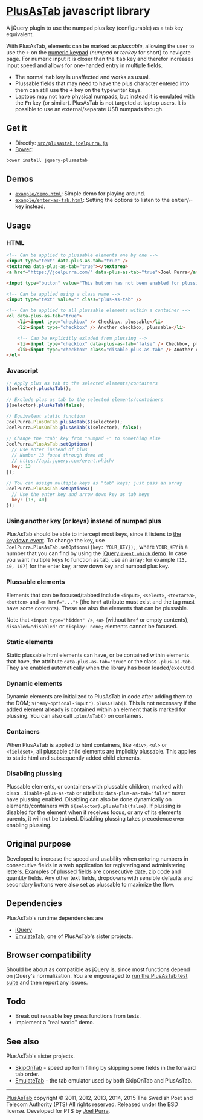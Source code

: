 # [PlusAsTab](https://joelpurra.github.io/plusastab) javascript library

A jQuery plugin to use the numpad plus key (configurable) as a tab key equivalent.

With PlusAsTab, elements can be marked as *plussable*, allowing the user to use the <kbd>+</kbd> on the  [numeric keypad](https://en.wikipedia.org/wiki/Numeric_keypad) (*numpad* or *tenkey* for short) to navigate page. For numeric input it is closer than the <kbd>tab</kbd> key and therefor increases input speed and allows for one-handed entry in multiple fields.

- The normal <kbd>tab</kbd> key is unaffected and works as usual.
- Plussable fields that may need to have the plus character entered into them can still use the <kbd>+</kbd> key on the typewriter keys.
- Laptops may not have physical numpads, but instead it is emulated with the <kbd>Fn</kbd> key (or similar). PlusAsTab is not targeted at laptop users. It is possible to use an external/separate USB numpads though.



## Get it

- Directly: [`src/plusastab.joelpurra.js`](src/plusastab.joelpurra.js)
- [Bower](https://bower.io/):

```bash
bower install jquery-plusastab
```



## Demos

- [`example/demo.html`](https://joelpurra.github.io/plusastab/example/demo.html): Simple demo for playing around.
- [`example/enter-as-tab.html`](https://joelpurra.github.io/plusastab/example/enter-as-tab.html): Setting the options to listen to the <kbd>enter</kbd>/<kbd>&crarr;</kbd> key instead.



## Usage

### HTML

```html
<!-- Can be applied to plussable elements one by one -->
<input type="text" data-plus-as-tab="true" />
<textarea data-plus-as-tab="true"></textarea>
<a href="https://joelpurra.com/" data-plus-as-tab="true">Joel Purra</a>

<input type="button" value="This button has not been enabled for plussing" />

<!-- Can be applied using a class name -->
<input type="text" value="" class="plus-as-tab" />

<!-- Can be applied to all plussable elements within a container -->
<ol data-plus-as-tab="true">
	<li><input type="checkbox" /> Checkbox, plussable</li>
	<li><input type="checkbox" /> Another checkbox, plussable</li>

	<!-- Can be explicitly exluded from plussing -->
	<li><input type="checkbox" data-plus-as-tab="false" /> Checkbox, plussing disabled</li>
	<li><input type="checkbox" class="disable-plus-as-tab" /> Another checkbox, plussing disabled</li>
</ol>
```



### Javascript

```javascript
// Apply plus as tab to the selected elements/containers
$(selector).plusAsTab();

// Exclude plus as tab to the selected elements/containers
$(selector).plusAsTab(false);

// Equivalent static function
JoelPurra.PlusOnTab.plusAsTab($(selector));
JoelPurra.PlusOnTab.plusAsTab($(selector), false);

// Change the "tab" key from "numpad +" to something else
JoelPurra.PlusAsTab.setOptions({
  // Use enter instead of plus
  // Number 13 found through demo at
  // https://api.jquery.com/event.which/
  key: 13
});

// You can assign multiple keys as "tab" keys; just pass an array
JoelPurra.PlusAsTab.setOptions({
  // Use the enter key and arrow down key as tab keys
  key: [13, 40]
});
```



### Using another key (or keys) instead of numpad plus

PlusAsTab should be able to intercept most keys, since it listens to [the keydown event](https://api.jquery.com/keydown/). To change the key, use `JoelPurra.PlusAsTab.setOptions({key: YOUR_KEY});`, where `YOUR_KEY` is a number that you can find by using the [jQuery `event.which` demo](https://api.jquery.com/event.which/). In case you want multiple keys to function as tab, use an array; for example `[13, 40, 107]` for the enter key, arrow down key and numpad plus key.



### Plussable elements

Elements that can be focused/tabbed include `<input>`, `<select>`, `<textarea>`, `<button>` and `<a href="...">` (the `href` attribute must exist and the tag must have some contents). These are also the elements that can be plussable.

Note that `<input type="hidden" />`, `<a>` (without `href` or empty contents), `disabled="disabled"` or `display: none;` elements cannot be focused.



### Static elements

Static plussable html elements can have, or be contained within elements that have, the attribute `data-plus-as-tab="true"` or the class `.plus-as-tab`. They are enabled automatically when the library has been loaded/executed.



### Dynamic elements

Dynamic elements are initialized to PlusAsTab in code after adding them to the DOM; `$("#my-optional-input").plusAsTab()`. This is not necessary if the added element already is contained within an element that is marked for plussing. You can also call `.plusAsTab()` on containers.



### Containers

When PlusAsTab is applied to html containers, like `<div>`, `<ul>` or `<fieldset>`, all plussable child elements are implicitly plussable. This applies to static html and subsequently added child elements.



### Disabling plussing

Plussable elements, or containers with plussable children, marked with class `.disable-plus-as-tab` or attribute `data-plus-as-tab="false"` never have plussing enabled. Disabling can also be done dynamically on elements/containers with `$(selector).plusAsTab(false)`. If plussing is disabled for the element when it receives focus, or any of its elements parents, it will not be tabbed. Disabling plussing takes precedence over enabling plussing.



## Original purpose

Developed to increase the speed and usability when entering numbers in consecutive fields in a web application for registering and administering letters. Examples of plussed fields are consecutive date, zip code and quantity fields. Any other text fields, dropdowns with sensible defaults and secondary buttons were also set as plussable to maximize the flow.



## Dependencies

PlusAsTab's runtime dependencies are

- [jQuery](https://jquery.com/)
- [EmulateTab](https://github.com/joelpurra/emulatetab), one of PlusAsTab's sister projects.



## Browser compatibility

Should be about as compatible as jQuery is, since most functions depend on jQuery's normalization. You are engouraged to [run the PlusAsTab test suite](https://joelpurra.github.io/plusastab/test/) and then report any issues.



## Todo

- Break out reusable key press functions from tests.
- Implement a "real world" demo.



## See also

PlusAsTab's sister projects.

- [SkipOnTab](https://github.com/joelpurra/skipontab) - speed up form filling by skipping some fields in the forward tab order.
- [EmulateTab](https://github.com/joelpurra/emulatetab) - the tab emulator used by both SkipOnTab and PlusAsTab.



---



[PlusAsTab](https://joelpurra.github.io/plusastab) copyright &copy; 2011, 2012, 2013, 2014, 2015 The Swedish Post and Telecom Authority (PTS) All rights reserved. Released under the BSD license. Developed for PTS by [Joel Purra](https://joelpurra.com/).
